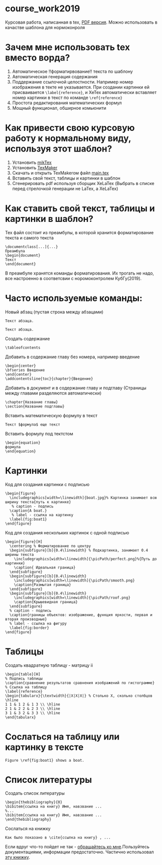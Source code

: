 # course_work2019
Курсовая работа, написанная в tex, [PDF версия](https://github.com/dupeljan/course_work2019/raw/master/main.pdf). Можно использовать в качастве шаблона для нормоконроля

# Зачем мне использовать tex вместо ворда?
1) Автоматическое !!форматирвование!! текста по шаблону
2) Автоматическая генерация содержания
3) Поддержание ссылочной целостности. Например номер изображения в текте не указывается. При создании картинки ей присваивается `\label{reference}`, и XeTex автоматически вставляет номер картинки в текст по команде `\ref{reference}`
4) Простота редактирования математических формул
5) Мощный функционал, обширное комьюнити
# Как привести свою курсовую работу к нормальному виду, используя этот шаблон?
1) Установить [mikTex](https://miktex.org/download)
2) Установить [TexMaker](http://www.xm1math.net/texmaker/download.html)
3) Скачать и открыть TexMakerом файл [main.tex](https://github.com/dupeljan/course_work2019/blob/master/main.tex)
4) Вставить свой текст, таблицы и картинки в шаблон
5) Сгенерировать pdf используя сборщик XeLaTex (Выбрать в списке перед стрелочкой генерации не LaTex, а XeLaTex)
# Как ставить свой текст, таблицы и картинки в шаблон?
Тех файл состоит из преамбулы, в которой хранится форматирование текста и самого текста
```
\documentclass[...]{...}
Преамбула
\begin{document}
Текст
\end{document}
```
В преамбуле хранятся команды форматирования. Их трогать не надо, все настроенно в соответсвии с норомоконтролем КубГу(2019).

# Часто используемые команды:
Новый абзац (пустая строка между абзацами)
```
Текст абзаца.

Текст абзаца.
```
Создать содержание
```
\tableofcontents
```
Добавить в содержание главу без номера, например введение
```
\begin{center}
\bfseries Введение
\end{center}
\addcontentsline{toc}{chapter}{Введение}
```
Добавить в документ и в содержание главу и подглаву (Страницы между главами разделяются автоматически)
```
\chapter{Название главы}
\section{Название подглавы}
```
Вставить математическую формулу в текст
```
Текст $формула$ еще текст
```
Вставить формулу под тектстом
```
\begin{equation}
формула
\end{equation}
```
# Картинки
Код для создания картинки с подписью
```
\begin{figure}
  \includegraphics[width=\linewidth]{boat.jpg}% Картинка занимает всю ширину текста{путь к картинке}
   % caption - подпись
  \caption{A boat.}
   % label - ссылка на картинку
  \label{fig:boat1}
\end{figure}
```
Код для создания нескольких картинок с одной подписью
```
\begin{figure}[H]
  \centering % Форматирование по центру
  \begin{subfigure}[b]{0.4\linewidth} % Подкартинка, занимает 0.4 ширины текста
    \includegraphics[width=\linewidth]{\picPath/perfect.png}%{Путь до картинки}
    \caption{ Идеальная граница}
  \end{subfigure}
  \begin{subfigure}[b]{0.4\linewidth}
    \includegraphics[width=\linewidth]{\picPath/smooth.png}
    \caption{Размытая граница}
  \end{subfigure}
  \begin{subfigure}[b]{0.4\linewidth}
    \includegraphics[width=\linewidth]{\picPath/roof.png}
    \caption{Крышевидная граница}
  \end{subfigure}
  % caption - подпись
  \caption{границы объектов: изображение, функция яркости, первая и вторая производные}
  % label - ссылка на фигуру
  \label{fig:border}
\end{figure}
```
# Таблицы
Создать квадратную таблицу - матрицу ii
```
\begin{table}[H]
% Подпись таблицы
\caption{cравнение результатов сравнения изображений по гистограмме}
% Ссылка на таблицу
\label{reference}
\begin{tabularx}{\textwidth}{|X|X|X|} % Столько X, сколько столбцов
\hline
1 1 & 1 2 & 1 3 \\ \hline
2 1 & 2 2 & 2 3 \\ \hline
3 1 & 3 2 & 3 3 \\ \hline
\end{tabularx}
```
# Сослаться на таблицу или картинку в тексте
```
Figure \ref{fig:boat1} shows a boat.
```
# Список литературы
Создать список литературы
```
\begin{thebibliography}{0}
\bibitem{ссылка на книгу} Имя, навзвание ...
%...
\bibitem{ссылка на книгу} Имя, навзвание ...
\end{thebibliography}
```
Сослаться на книжку
```
Как было показано в \cite{ссылка на книгу} , ...
```
Если вдруг что-то пойдет не так - [обращайтесь ко мне]( https://vk.com/dupeljan).Пользуйтесь документациями, информации предостаточно. Частично использовал [эту книжку](http://www.stolyarov.info/books/pdf/latex3days.pdf).
